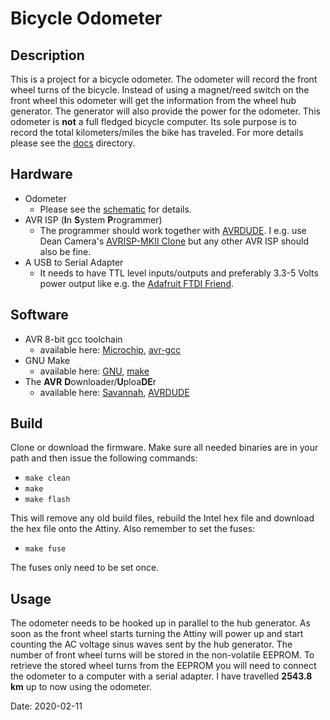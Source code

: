 # Bicycle Odometer

## Description

This is a project for a bicycle odometer. The odometer will record the front wheel turns of the bicycle. Instead of using a magnet/reed switch on the front wheel this odometer will get the information from the wheel hub generator. The generator will also provide the power for the odometer. This odometer is **not** a full fledged bicycle computer. Its sole purpose is to record the total kilometers/miles the bike has traveled. For more details please see the [docs](docs) directory.

## Hardware

* Odometer
	* Please see the [schematic](docs/Hardware.md) for details.
* AVR ISP (**I**n **S**ystem **P**rogrammer)
	* The programmer should work together with [AVRDUDE](https://www.nongnu.org/avrdude/). I e.g. use Dean Camera's [AVRISP-MKII Clone](https://www.fourwalledcubicle.com/AVRISP.php) but any other AVR ISP should also be fine.
* A USB to Serial Adapter
	* It needs to have TTL level inputs/outputs and preferably 3.3-5 Volts power output like e.g. the [Adafruit FTDI Friend](https://www.adafruit.com/product/284).

## Software

* AVR 8-bit gcc toolchain
	* available here: [Microchip](http://www.microchip.com/), [avr-gcc](https://www.microchip.com/mplab/avr-support/avr-and-arm-toolchains-c-compilers)
* GNU Make
	* available here: [GNU](http://www.gnu.org), [make](https://www.gnu.org/software/make/)
* The **AVR** **D**ownloader/**U**ploa**DE**r
	* available here: [Savannah](http://savannah.nongnu.org), [AVRDUDE](https://www.nongnu.org/avrdude/)

## Build

Clone or download the firmware. Make sure all needed binaries are in your path and then issue the following commands:

* `make clean`
* `make`
* `make flash`

This will remove any old build files, rebuild the Intel hex file and download the hex file onto the Attiny. Also remember to set the fuses:

* `make fuse`

The fuses only need to be set once.

## Usage

The odometer needs to be hooked up in parallel to the hub generator. As soon as the front wheel starts turning the Attiny will power up and start counting the AC voltage sinus waves sent by the hub generator. The number of front wheel turns will be stored in the non-volatile EEPROM. To retrieve the stored wheel turns from the EEPROM you will need to connect the odometer to a computer with a serial adapter. I have travelled **2543.8 km** up to now using the odometer.

Date: 2020-02-11
